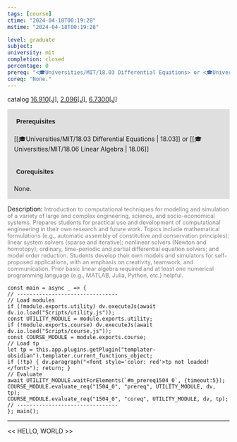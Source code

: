 ```yaml
---
tags: [course]
ctime: "2024-04-18T00:19:28"
mstime: "2024-04-18T00:19:28"

level: graduate
subject: 
university: mit
completion: closed
percentage: 0
prereq: "<🎓Universities/MIT/18.03 Differential Equations> or <🎓Universities/MIT/18.06 Linear Algebra>"
coreq: "None."
---
```


catalog [16.910[J]](http://student.mit.edu/catalog/m16b.html#16.910), [2.096[J]](http://student.mit.edu/catalog/m2a.html#2.096), [6.7300[J]](http://student.mit.edu/catalog/m6c.html#6.7300)

<span style="display: block; padding: 15px; background-color: rgb(100, 100, 100, 0.2);"><font id="m_prereq1504_0" style="display: block; font-family: Arial, sans-serif; font-weight: bold; padding: 5px">Prerequisites</font><br><span id="prereq1504_0">[[🎓Universities/MIT/18.03 Differential Equations | 18.03]] or [[🎓Universities/MIT/18.06 Linear Algebra | 18.06]]</span></span>
<span style="display: block; padding: 15px; background-color: rgb(100, 100, 100, 0.2);"><font id="m_coreq1504_0" style="display: block; font-family: Arial, sans-serif; font-weight: bold; padding: 5px">Corequisites</font><br><span id="coreq1504_0">None.</span></span>

<font style="">Description:</font>
<font style="color: grey; font-size: 0.8rem;">Introduction to computational techniques for modeling and simulation of a variety of large and complex engineering, science, and socio-economical systems. Prepares students for practical use and development of computational engineering in their own research and future work. Topics include mathematical formulations (e.g., automatic assembly of constitutive and conservation principles); linear system solvers (sparse and iterative); nonlinear solvers (Newton and homotopy); ordinary, time-periodic and partial differential equation solvers; and model order reduction. Students develop their own models and simulators for self-proposed applications, with an emphasis on creativity, teamwork, and communication. Prior basic linear algebra required and at least one numerical programming language (e.g., MATLAB, Julia, Python, etc.) helpful.</font>

```dataviewjs
const main = async _ => {
// --------------------------------
// Load modules
if (!module.exports.utility) dv.executeJs(await dv.io.load("Scripts/utility.js"));
const UTILITY_MODULE = module.exports.utility;
if (!module.exports.course) dv.executeJs(await dv.io.load("Scripts/course.js"));
const COURSE_MODULE = module.exports.course;
// Load tp
let tp = this.app.plugins.getPlugin("templater-obsidian").templater.current_functions_object;
if (!tp) { dv.paragraph("<font style='color: red'>tp not loaded!</font>"); return; }
// Evaluate
await UTILITY_MODULE.waitForElements(`#m_prereq1504_0`, {timeout:5});
COURSE_MODULE.evaluate_req("1504_0", "prereq", UTILITY_MODULE, dv, tp);
COURSE_MODULE.evaluate_req("1504_0", "coreq", UTILITY_MODULE, dv, tp);
// --------------------------------
}; main();
```

---

<< HELLO, WORLD >>
